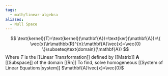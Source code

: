 ```yaml
---
tags:
  - math/linear-algebra
aliases:
  - Null Space
---
```

$$
\text{kernel}(T)=\text{kernel}(\mathbf{A})=\text{ker}(\mathbf{A})=\{ \vec{x}\in\mathbb{R}^{n}:\mathbf{A}\vec{x}=\vec{0} \}\subseteq\text{domain}(\mathbf{A})
$$
Where $T$ is the [[Linear Transformation]] defined by [[Matrix]] $\mathbf{A}$
[[Subspace]] of the domain [[Rn]]
To find, solve homogeneous [[System of Linear Equations|system]] $\mathbf{A}\vec{x}=\vec{0}$